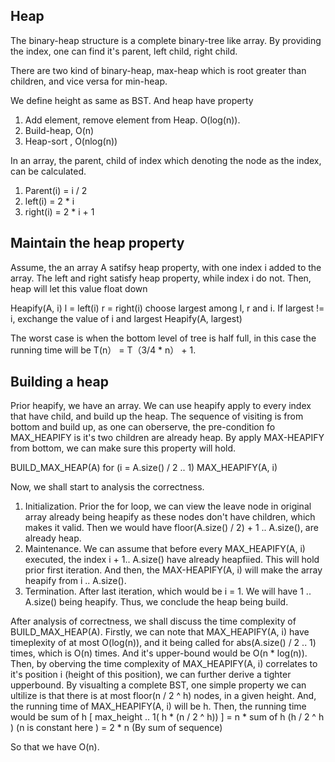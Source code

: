 ## Heap ##
The binary-heap structure is a complete binary-tree like array. By providing the index, one can find it's parent, left child, right child.

There are two kind of binary-heap, max-heap which is root greater than children, and vice versa for min-heap. 

We define height as same as BST. And heap have property
1. Add element, remove element from Heap. O(log(n)).
2. Build-heap, O(n)
3. Heap-sort , O(nlog(n))

In an array, the parent, child of index which denoting the node as the index, can be calculated. 
1. Parent(i) = i / 2
2. left(i)   = 2 * i
3. right(i)  = 2 * i + 1


## Maintain the heap property ##
Assume, the an array A satifsy heap property, with one index i added to the array. The left and right satisfy heap property, while index i do not. Then, heap will let this value float down

Heapify(A, i) 
l = left(i)
r = right(i)
choose largest among l, r and i. 
If largest != i, exchange the value of i and largest
    Heapify(A, largest)

The worst case is when the bottom level of tree is half full, in this case the running time will be T(n） = T（3/4 * n） + 1. 


## Building a heap ##
Prior heapify, we have an array. We can use heapify apply to every index that have child, and build up the heap. The sequence of visiting is from bottom and build up, as one can oberserve, the pre-condition fo MAX_HEAPIFY is it's two children are already heap. By apply MAX-HEAPIFY from bottom, we can make sure this property will hold.

BUILD_MAX_HEAP(A)
for (i = A.size() / 2 .. 1)
    MAX_HEAPIFY(A, i)

Now, we shall start to analysis the correctness.

1. Initialization. Prior the for loop, we can view the leave node in original array already being heapify as these nodes don't have children, which makes it valid. Then we would have floor(A.size() / 2) + 1 .. A.size(), are already heap. 
2. Maintenance. We can assume that before every MAX_HEAPIFY(A, i) executed, the index i + 1.. A.size() have already heapfiied. This will hold prior first iteration.  And then, the MAX-HEAPIFY(A, i) will make the array heapify from i .. A.size(). 
3. Termination. After last iteration, which would be i = 1. We will have 1 .. A.size() being heapify. Thus, we conclude the heap being build.

After analysis of correctness, we shall discuss the time complexity of BUILD_MAX_HEAP(A). 
Firstly, we can note that MAX_HEAPIFY(A, i) have timeplexity of at most O(log(n)), and it being called for abs(A.size() / 2 .. 1) times, which is O(n) times. And it's upper-bound would be O(n * log(n)). 
Then, by oberving the time complexity of MAX_HEAPIFY(A, i) correlates to it's position i (height of this position), we can further derive a tighter upperbound. By visualting a complete BST, one simple property we can ultilize is that there is at most floor(n / 2 ^ h) nodes, in a given height. And, the running time of MAX_HEAPIFY(A, i) will be h. 
Then, the running time would be sum of h [ max_height .. 1( h * (n / 2 ^ h)) ]
                                         = n * sum of h (h / 2 ^ h )          (n is constant here )
                                         = 2 * n                              (By sum of sequence)

So that we have O(n). 